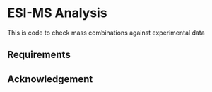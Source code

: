 # ESI-MS Analysis

This is code to check mass combinations against experimental data

## Requirements 

## Acknowledgement
